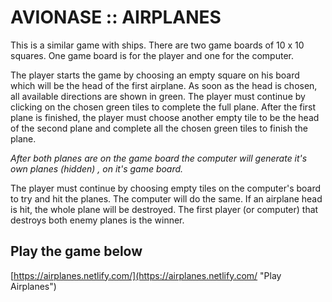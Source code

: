 # AVIONASE :: AIRPLANES

This is a similar game with ships. There are two game boards of 10 x 10 squares.
One game board is for the player and one for the computer.

The player starts the game by choosing an empty square on his board which will be the head of the first airplane. As soon as the head is chosen, all available directions are shown in green. The player must continue by clicking on the chosen green tiles to complete the full plane. After the first plane is finished, the player must choose another empty tile to be the head of the second plane and complete all the chosen green tiles to finish the plane.

_After both planes are on the game board the computer will generate it's own planes (hidden) , on it's game board._

The player must continue by choosing empty tiles on the computer's board to try and hit the planes. The computer will do the same. If an airplane head is hit, the whole plane will be destroyed. The first player (or computer) that destroys both enemy planes is the winner.

## Play the game below

[https://airplanes.netlify.com/](https://airplanes.netlify.com/ "Play Airplanes")